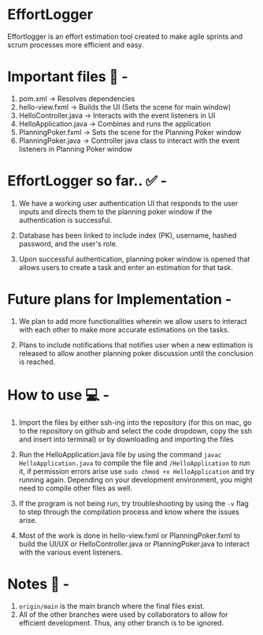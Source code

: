 # EffortLogger

Effortlogger is an effort estimation tool created to make agile sprints and scrum processes more efficient and easy.

# Important files 📁 -

1. pom.xml -> Resolves dependencies
2. hello-view.fxml -> Builds the UI (Sets the scene for main window)
3. HelloController.java -> Interacts with the event listeners in UI
4. HelloApplication.java -> Combines and runs the application
5. PlanningPoker.fxml -> Sets the scene for the Planning Poker window
6. PlanningPoker.java -> Controller java class to interact with the event listeners in Planning Poker window

# EffortLogger so far.. ✅ -

1. We have a working user authentication UI that responds to the user inputs and directs them to the planning poker window if the authentication is successful.
   
2. Database has been linked to include index (PK), username, hashed password, and the user's role.
   
3. Upon successful authentication, planning poker window is opened that allows users to create a task and enter an estimation for that task.

# Future plans for Implementation -

1. We plan to add more functionalities wherein we allow users to interact with each other to make more accurate estimations on the tasks.

2. Plans to include notifications that notifies user when a new estimation is released to allow another planning poker discussion until the conclusion is reached.

# How to use 💻 - 

1. Import the files by either ssh-ing into the repository (for this on mac, go to the repository on github and select the code dropdown, copy the ssh and insert into terminal) or by downloading and importing the files

2. Run the HelloApplication.java file by using the command `javac HelloApplication.java` to compile the file and `/HelloApplication` to run it, if permission errors arise use `sudo chmod +x HelloApplication` and try running again. Depending on your development environment, you might need to compile other files as well.

3. If the program is not being run, try troubleshooting by using the `-v` flag to step through the compilation process and know where the issues arise.

4. Most of the work is done in hello-view.fxml or PlanningPoker.fxml to build the UI/UX or HelloController.java or PlanningPoker.java to interact with the various event listeners.

# Notes 📝 - 

1. `origin/main` is the main branch where the final files exist.
2. All of the other branches were used by collaborators to allow for efficient development. Thus, any other branch is to be ignored.

